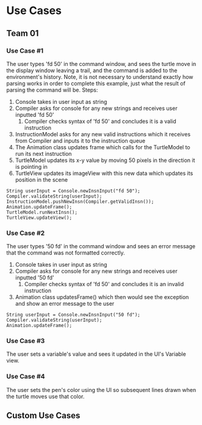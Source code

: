# Use Cases
## Team 01

### Use Case #1
The user types 'fd 50' in the command window, and sees the turtle move in the display window leaving a trail, and the command is added to the environment's history.
Note, it is not necessary to understand exactly how parsing works in order to complete this example, just what the result of parsing the command will be.
Steps:
1) Console takes in user input as string
2) Compiler asks for console for any new strings and receives user inputted 'fd 50'
   1) Compiler checks syntax of 'fd 50' and concludes it is a valid instruction
3) InstructionModel asks for any new valid instructions which it receives from Compiler and inputs it to
   the instruction queue
4) The Animation class updates frame which calls for the TurtleModel to run its next instruction
5) TurtleModel updates its x-y value by moving 50 pixels in the direction it is pointing in
6) TurtleView updates its imageView with this new data which updates its position in the scene
~~~
String userInput = Console.newInsnInput("fd 50");
Compiler.validateString(userInput);
InstructionModel.pushNewInsn(Compiler.getValidInsn());
Animation.updateFrame();
TurtleModel.runNextInsn();
TurtleView.updateView();
~~~

### Use Case #2
The user types '50 fd' in the command window and sees an error message that the command was not formatted correctly.
1) Console takes in user input as string
2) Compiler asks for console for any new strings and receives user inputted '50 fd'
   1) Compiler checks syntax of 'fd 50' and concludes it is an invalid instruction
3) Animation class updatesFrame() which then would see the exception and show an error message to the user
~~~
String userInput = Console.newInsnInput("50 fd");
Compiler.validateString(userInput);
Animation.updateFrame();
~~~

### Use Case #3
The user sets a variable's value and sees it updated in the UI's Variable view.

### Use Case #4
The user sets the pen's color using the UI so subsequent lines drawn when the turtle moves use that color.

## Custom Use Cases